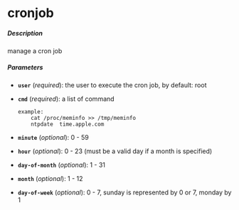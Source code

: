 # cronjob


##### Description
manage a cron job

##### Parameters

*   **`user`** (*required*): the user to execute the cron job, by default: root

*   **`cmd`** (*required*): a list of command

		example:
			cat /proc/meminfo >> /tmp/meminfo
			ntpdate  time.apple.com

*   **`minute`** (*optional*): 0 - 59

*   **`hour`** (*optional*): 0 - 23 (must be a valid day if a month is specified)

*   **`day-of-month`** (*optional*): 1 - 31

*   **`month`** (*optional*): 1 - 12

*   **`day-of-week`** (*optional*): 0 - 7, sunday is represented by 0 or 7, monday by 1
				